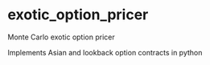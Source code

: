 # exotic_option_pricer
Monte Carlo exotic option pricer

Implements Asian and lookback option contracts in python
